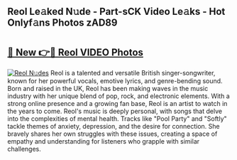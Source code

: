 ## Reol Le𝚊ked N𝚞de - Part-sCK Video Le𝚊ks - Hot Onlyf𝚊ns Photos zAD89

# <h2><a href="http://ac25348.deff.icu/?id=Reol">🔗 New 👉🔴 Reol VIDEO Photos</a></h2>

[![Reol N𝚞des](https://i.imgur.com/rIISA9y.gif)](http://ac25348.deff.icu/?id=Reol)
Reol is a talented and versatile British singer-songwriter, known for her powerful vocals, emotive lyrics, and genre-bending sound. Born and raised in the UK, Reol has been making waves in the music industry with her unique blend of pop, rock, and electronic elements. With a strong online presence and a growing fan base, Reol is an artist to watch in the years to come. Reol's music is deeply personal, with songs that delve into the complexities of mental health. Tracks like "Pool Party" and "Softly" tackle themes of anxiety, depression, and the desire for connection. She bravely shares her own struggles with these issues, creating a space of empathy and understanding for listeners who grapple with similar challenges.
